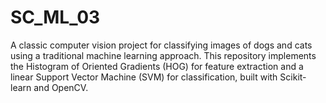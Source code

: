 # SC_ML_03
A classic computer vision project for classifying images of dogs and cats using a traditional machine learning approach. This repository implements the Histogram of Oriented Gradients (HOG) for feature extraction and a linear Support Vector Machine (SVM) for classification, built with Scikit-learn and OpenCV.
